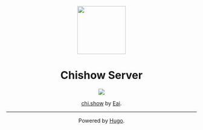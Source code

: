 <p align="center"><img src="http://i.imgur.com/qbrjWXd.png" width="128px" height="128px"></p>
<h1 align="center">Chishow Server</h1>
<p align="center"><a href="https://www.netlify.com"><img src="https://www.netlify.com/img/global/badges/netlify-light.svg"/></a></p>
<p align="center"><a href="http://chi.show">chi.show</a> by <a href="https://github.com/eai04191">Eai</a>.</p>
<hr>

<p align="center">Powered by <a href="https://github.com/spf13/hugo">Hugo</a>.</p>
